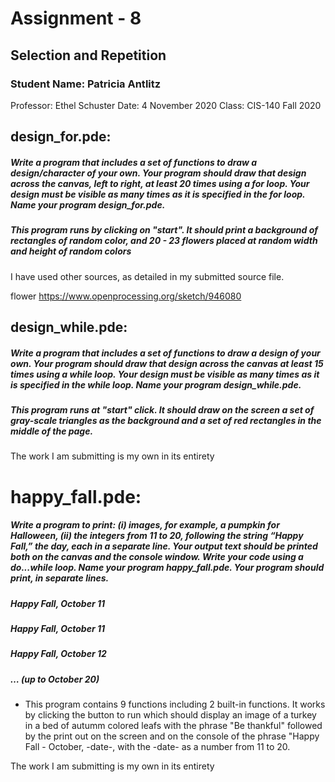 # Assignment - 8

## Selection and Repetition


### Student Name: Patricia Antlitz
Professor: Ethel Schuster
Date: 4 November 2020
Class: CIS-140
Fall 2020

## design_for.pde:

##### Write a program that includes a set of functions to draw a design/character of your own. Your program should draw that design across the canvas, left to right, at least 20 times using a for loop. Your design must be visible as many times as it is specified in the for loop. Name your program design_for.pde.

##### This program runs by clicking on "start". It should print a background of rectangles of random color, and 20 - 23 flowers placed at random width and height of random colors

I have used other sources, as detailed in my submitted source file.

flower
https://www.openprocessing.org/sketch/946080

## design_while.pde:

##### Write a program that includes a set of functions to draw a design of your own. Your program should draw that design across the canvas at least 15 times using a while loop. Your design must be visible as many times as it is specified in the while loop. Name your program design_while.pde.

##### This program runs at "start" click. It should draw on the screen a set of gray-scale triangles as the background and a set of red rectangles in the middle of the page.

The work I am submitting is my own in its entirety

# happy_fall.pde:

##### Write a program to print: (i) images, for example, a pumpkin for Halloween, (ii) the integers from 11 to 20, following the string “Happy Fall,” the day, each in a separate line. Your output text should be printed both on the canvas and the console window. Write your code using a do...while loop. Name your program happy_fall.pde. Your program should print, in separate lines.
##### Happy Fall, October 11
##### Happy Fall, October 11
##### Happy Fall, October 12
##### … (up to October 20)

- This program contains 9 functions including 2 built-in functions. It works
by clicking the button to run which should display an image of a turkey in a
bed of autumm colored leafs with the phrase "Be thankful" followed by the
print out on the screen and on the console of the phrase "Happy Fall -
October, -date-, with the -date- as a number from 11 to 20.

The work I am submitting is my own in its entirety
